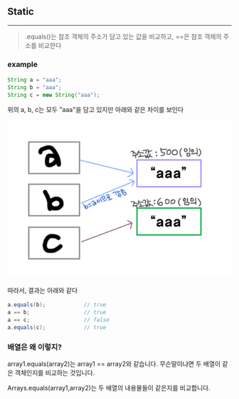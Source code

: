 ## Static
---
> .equals()는 참조 객체의 주소가 담고 있는 값을 비교하고, ==은 참조 객체의 주소를 비교한다

### example

```java
String a = "aaa";
String b = "aaa";
String c = new String("aaa");
```

위의 a, b, c는 모두 "aaa"을 담고 있지만 아래와 같은 차이를 보인다

![image](./image.png)


따라서, 결과는 아래와 같다

```java
a.equals(b);            // true
a == b;                 // true
a == c;                 // false
a.equals(c);            // true
```

### 배열은 왜 이렇지?

array1.equals(array2)는 array1 == array2와 같습니다. 무슨말이냐면 두 배열이 같은 객체인지를 비교하는 것입니다.

Arrays.equals(array1,array2)는 두 배열의 내용물들이 같은지를 비교합니다.
